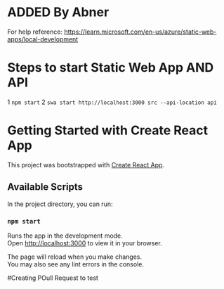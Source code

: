 # ADDED By Abner
For help reference: https://learn.microsoft.com/en-us/azure/static-web-apps/local-development 

# Steps to start Static Web App AND API
1 `npm start`
2 `swa start http://localhost:3000 src --api-location api`

# Getting Started with Create React App

This project was bootstrapped with [Create React App](https://github.com/facebook/create-react-app).

## Available Scripts

In the project directory, you can run:

### `npm start`

Runs the app in the development mode.\
Open [http://localhost:3000](http://localhost:3000) to view it in your browser.

The page will reload when you make changes.\
You may also see any lint errors in the console.

#Creating POull Request to test
